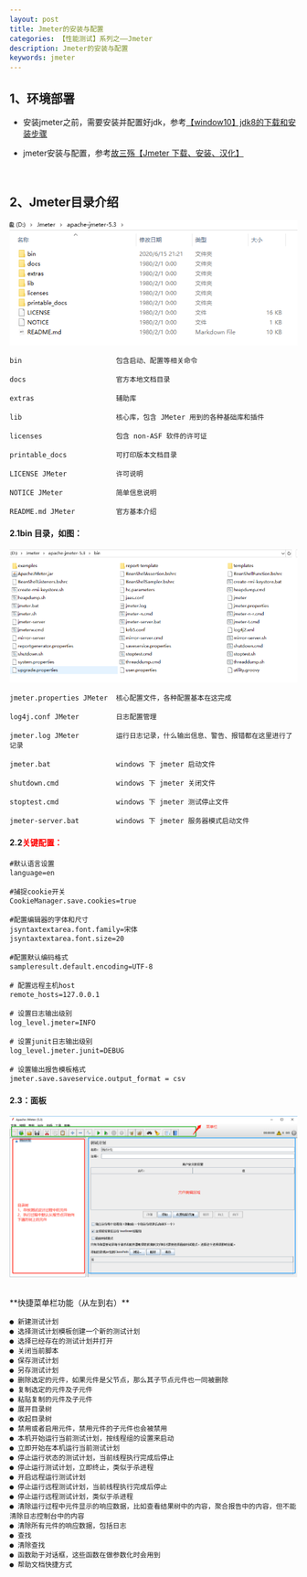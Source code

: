 ```yaml
---
layout: post
title: Jmeter的安装与配置
categories: 【性能测试】系列之——Jmeter
description: Jmeter的安装与配置
keywords: jmeter
---
```




## 1、环境部署

- 安装jmeter之前，需要安装并配置好jdk，参考[【window10】jdk8的下载和安装步骤](https://blog.csdn.net/qq_39720249/article/details/80721719)

- jmeter安装与配置，参考[故三殇【Jmeter 下载、安装、汉化】](https://blog.csdn.net/qq_39720249/article/details/80721777)

<br/>

## 2、Jmeter目录介绍

![image-20200615213126504](https://github.com/nnnnmkaka/nnnnmkaka.github.io/blob/master/images/posts/Jmeter/image-20200615213126504.png?raw=true)

```
bin                       包含启动、配置等相关命令

docs                      官方本地文档目录

extras                    辅助库

lib                       核心库，包含 JMeter 用到的各种基础库和插件

licenses                  包含 non-ASF 软件的许可证

printable_docs            可打印版本文档目录

LICENSE JMeter            许可说明

NOTICE JMeter             简单信息说明

README.md JMeter          官方基本介绍
```



#### 2.1bin 目录，如图：

![image-20200615213503142](https://github.com/nnnnmkaka/nnnnmkaka.github.io/blob/master/images/posts/Jmeter/image-20200615213503142.png?raw=true)

```
jmeter.properties JMeter  核心配置文件，各种配置基本在这完成

log4j.conf JMeter         日志配置管理

jmeter.log JMeter         运行日志记录，什么输出信息、警告、报错都在这里进行了记录

jmeter.bat                windows 下 jmeter 启动文件

shutdown.cmd              windows 下 jmeter 关闭文件

stoptest.cmd              windows 下 jmeter 测试停止文件

jmeter-server.bat         windows 下 jmeter 服务器模式启动文件
```



#### 2.2<font color = "red">关键配置：</font>

```
#默认语言设置   
language=en

#捕捉cookie开关
CookieManager.save.cookies=true

#配置编辑器的字体和尺寸
jsyntaxtextarea.font.family=宋体
jsyntaxtextarea.font.size=20

#配置默认编码格式
sampleresult.default.encoding=UTF-8

# 配置远程主机host
remote_hosts=127.0.0.1

# 设置日志输出级别
log_level.jmeter=INFO

# 设置junit日志输出级别
log_level.jmeter.junit=DEBUG

# 设置输出报告模板格式
jmeter.save.saveservice.output_format = csv
```



#### 2.3：面板

![image-20200615215304478](https://github.com/nnnnmkaka/nnnnmkaka.github.io/blob/master/images/posts/Jmeter/image-20200615215304478.png?raw=true)

<br/>
**快捷菜单栏功能（从左到右）**

```
● 新建测试计划
● 选择测试计划模板创建一个新的测试计划
● 选择已经存在的测试计划并打开
● 关闭当前脚本
● 保存测试计划
● 另存测试计划
● 删除选定的元件，如果元件是父节点，那么其子节点元件也一同被删除
● 复制选定的元件及子元件
● 粘贴复制的元件及子元件
● 展开目录树
● 收起目录树
● 禁用或者启用元件，禁用元件的子元件也会被禁用
● 本机开始运行当前测试计划，按线程组的设置来启动
● 立即开始在本机运行当前测试计划
● 停止运行状态的测试计划，当前线程执行完成后停止
● 停止运行测试计划，立即终止，类似于杀进程
● 开启远程运行测试计划
● 停止运行远程测试计划，当前线程执行完成后停止
● 停止运行远程测试计划，类似于杀进程
● 清除运行过程中元件显示的响应数据，比如查看结果树中的内容，聚合报告中的内容，但不能清除日志控制台中的内容
● 清除所有元件的响应数据，包括日志
● 查找
● 清除查找 
● 函数助于对话框，这些函数在做参数化时会用到
● 帮助文档快捷方式
```






